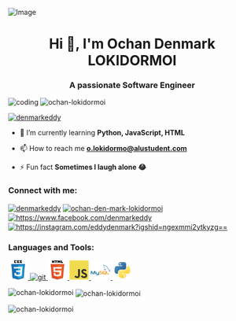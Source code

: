 ![Image](https://github.com/user-attachments/assets/7d6a23ec-af94-4df4-bdc8-8ba546e85458)
<h1 align="center">Hi 👋, I'm Ochan Denmark LOKIDORMOI</h1>
<h3 align="center">A passionate Software Engineer</h3>
<img align="righet" alt="coding" width="400" src="https://cdn.dribbble.com/users/1162077/screenshots/3848914/programmer.gif"

<p align="left"> <img src="https://komarev.com/ghpvc/?username=ochan-lokidormoi&label=Profile%20views&color=0e75b6&style=flat" alt="ochan-lokidormoi" /> </p>

<p align="left"> <a href="https://twitter.com/denmarkeddy" target="blank"><img src="https://img.shields.io/twitter/follow/denmarkeddy?logo=twitter&style=for-the-badge" alt="denmarkeddy" /></a> </p>

- 🌱 I’m currently learning **Python, JavaScript, HTML**

- 📫 How to reach me **o.lokidormo@alustudent.com**

- ⚡ Fun fact **Sometimes I laugh alone 😂**

<h3 align="left">Connect with me:</h3>
<p align="left">
<a href="https://twitter.com/denmarkeddy" target="blank"><img align="center" src="https://raw.githubusercontent.com/rahuldkjain/github-profile-readme-generator/master/src/images/icons/Social/twitter.svg" alt="denmarkeddy" height="30" width="40" /></a>
<a href="https://www.linkedin.com/in/ochan-denmark-lokidormoi-6aa63a251/" target="blank"><img align="center" src="https://raw.githubusercontent.com/rahuldkjain/github-profile-readme-generator/master/src/images/icons/Social/linked-in-alt.svg" alt="ochan-den-mark-lokidormoi" height="30" width="40" /></a>
<a href="https://fb.com/https://www.facebook.com/denmarkeddy" target="blank"><img align="center" src="https://raw.githubusercontent.com/rahuldkjain/github-profile-readme-generator/master/src/images/icons/Social/facebook.svg" alt="https://www.facebook.com/denmarkeddy" height="30" width="40" /></a>
<a href="https://instagram.com/https://instagram.com/eddydenmark?igshid=ngexmmi2ytkyzg==" target="blank"><img align="center" src="https://raw.githubusercontent.com/rahuldkjain/github-profile-readme-generator/master/src/images/icons/Social/instagram.svg" alt="https://instagram.com/eddydenmark?igshid=ngexmmi2ytkyzg==" height="30" width="40" /></a>
</p>

<h3 align="left">Languages and Tools:</h3>
<p align="left"> <a href="https://www.w3schools.com/css/" target="_blank" rel="noreferrer"> <img src="https://raw.githubusercontent.com/devicons/devicon/master/icons/css3/css3-original-wordmark.svg" alt="css3" width="40" height="40"/> </a> <a href="https://git-scm.com/" target="_blank" rel="noreferrer"> <img src="https://www.vectorlogo.zone/logos/git-scm/git-scm-icon.svg" alt="git" width="40" height="40"/> </a> <a href="https://www.w3.org/html/" target="_blank" rel="noreferrer"> <img src="https://raw.githubusercontent.com/devicons/devicon/master/icons/html5/html5-original-wordmark.svg" alt="html5" width="40" height="40"/> </a> <a href="https://developer.mozilla.org/en-US/docs/Web/JavaScript" target="_blank" rel="noreferrer"> <img src="https://raw.githubusercontent.com/devicons/devicon/master/icons/javascript/javascript-original.svg" alt="javascript" width="40" height="40"/> </a> <a href="https://www.mysql.com/" target="_blank" rel="noreferrer"> <img src="https://raw.githubusercontent.com/devicons/devicon/master/icons/mysql/mysql-original-wordmark.svg" alt="mysql" width="40" height="40"/> </a> <a href="https://www.python.org" target="_blank" rel="noreferrer"> <img src="https://raw.githubusercontent.com/devicons/devicon/master/icons/python/python-original.svg" alt="python" width="40" height="40"/> </a> </p>

<p><img align="left" src="https://github-readme-stats.vercel.app/api/top-langs?username=ochan-lokidormoi&show_icons=true&locale=en&layout=compact" alt="ochan-lokidormoi" /></p>

<p>&nbsp;<img align="center" src="https://github-readme-stats.vercel.app/api?username=ochan-lokidormoi&show_icons=true&locale=en" alt="ochan-lokidormoi" /></p>

<p><img align="center" src="https://github-readme-streak-stats.herokuapp.com/?user=ochan-lokidormoi&" alt="ochan-lokidormoi" /></p>
